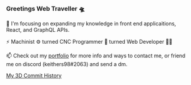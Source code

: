 ### Greetings Web Traveller 🛸

🌱 I'm focusing on expanding my knowledge in front end applicaitions, React, and GraphQL APIs. 

⚡ Machinist ⚙️ turned CNC Programmer 🦾 turned Web Developer 👨‍💻

📫 Check out my [portfolio](https://www.keithfrazier.me) for more info and ways to contact me, or friend me on discord (keithers98#2063) and send a dm.

[My 3D Commit History](https://skyline.github.com/keithfrazier98/2021)

<!--
**keithfrazier98/keithfrazier98** is a ✨ _special_ ✨ repository because its `README.md` (this file) appears on your GitHub profile.

Here are some ideas to get you started:

- 🔭 I’m currently working on ...
- 🌱 I’m currently learning ...⚡️
- 👯 I’m looking to collaborate on ...
- 🤔 I’m looking for help with ...
- 💬 Ask me about ...
- 📫 How to reach me: ...
- 😄 Pronouns: ...
- ⚡ Fun fact: ...
-->

